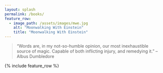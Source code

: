 ```yaml
---
layout: splash
permalink: /books/
feature_row:
  - image_path: /assets/images/mwe.jpg
    alt: "Moonwalking With Einstein"
    title: "Moonwalking With Einstein"
---
```

> “Words are, in my not-so-humble opinion, our most inexhaustible source of magic. Capable of both inflicting injury, and remedying it.” – Albus Dumbledore

{% include feature_row %}
